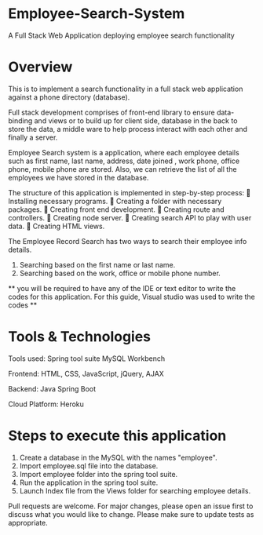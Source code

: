 # Employee-Search-System
A Full Stack Web Application deploying employee search functionality

# Overview
This is to implement a search functionality in a full stack web
application against a phone directory (database).

Full stack development comprises of front-end library to ensure data-binding and views or to build up for client side, database in the back to store the data, a middle ware to help process interact with each other and finally a server. 

Employee Search system is a application, where each employee details such as first name, last name, address, date joined , work phone, office phone, mobile phone are stored. Also, we can retrieve the list of all the employees we have stored in the database.

The structure of this application is implemented in step-by-step process: 
 Installing necessary programs. 
 Creating a folder with necessary packages. 
 Creating front end development.
 Creating route and controllers.
 Creating node server. 
 Creating search API to play with user data. 
 Creating HTML views.

The Employee Record Search has two ways to search their employee info details.
1. Searching based on the first name or last name.
2. Searching based on the work, office or mobile phone number.

** you will be required to have any of the IDE or text editor to write the codes for this application. For this guide, Visual studio was used to write the codes **

# Tools & Technologies
Tools used:
Spring tool suite 
MySQL Workbench

Frontend: HTML, CSS, JavaScript, jQuery, AJAX

Backend: Java Spring Boot

Cloud Platform:
Heroku

# Steps to execute this application

1. Create a database in the MySQL with the names "employee".
2. Import employee.sql file into the database.
3. Import employee folder into the spring tool suite.
4. Run the application in the spring tool suite.
5. Launch Index file from the Views folder for searching employee details.


Pull requests are welcome. For major changes, please open an issue first to discuss what you would like to change. Please make sure to update tests as appropriate.



